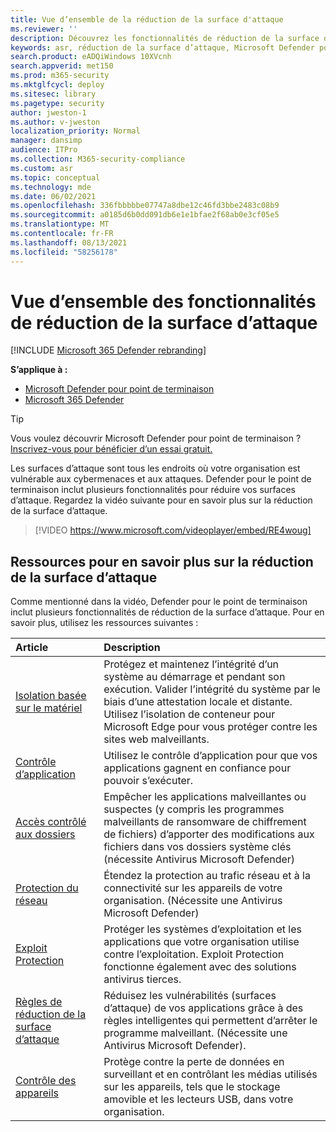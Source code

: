 ```yaml
---
title: Vue d’ensemble de la réduction de la surface d'attaque
ms.reviewer: ''
description: Découvrez les fonctionnalités de réduction de la surface d’attaque de Microsoft Defender pour point de terminaison.
keywords: asr, réduction de la surface d’attaque, Microsoft Defender pour point de terminaison, microsoft defender, antivirus, av, windows defender
search.product: eADQiWindows 10XVcnh
search.appverid: met150
ms.prod: m365-security
ms.mktglfcycl: deploy
ms.sitesec: library
ms.pagetype: security
author: jweston-1
ms.author: v-jweston
localization_priority: Normal
manager: dansimp
audience: ITPro
ms.collection: M365-security-compliance
ms.custom: asr
ms.topic: conceptual
ms.technology: mde
ms.date: 06/02/2021
ms.openlocfilehash: 336fbbbbbe07747a8dbe12c46fd3bbe2483c08b9
ms.sourcegitcommit: a0185d6b0dd091db6e1e1bfae2f68ab0e3cf05e5
ms.translationtype: MT
ms.contentlocale: fr-FR
ms.lasthandoff: 08/13/2021
ms.locfileid: "58256178"
---
```

# <a name="overview-of-attack-surface-reduction-capabilities"></a>Vue d’ensemble des fonctionnalités de réduction de la surface d’attaque

[!INCLUDE [Microsoft 365 Defender rebranding](../../includes/microsoft-defender.md)]

**S’applique à :**

- [Microsoft Defender pour point de terminaison](https://go.microsoft.com/fwlink/p/?linkid=2154037)
- [Microsoft 365 Defender](https://go.microsoft.com/fwlink/?linkid=2118804)

> [!TIP]
> Vous voulez découvrir Microsoft Defender pour point de terminaison ? [Inscrivez-vous pour bénéficier d’un essai gratuit.](https://signup.microsoft.com/create-account/signup?products=7f379fee-c4f9-4278-b0a1-e4c8c2fcdf7e&ru=https://aka.ms/MDEp2OpenTrial?ocid=docs-wdatp-exposedapis-abovefoldlink)

Les surfaces d’attaque sont tous les endroits où votre organisation est vulnérable aux cybermenaces et aux attaques. Defender pour le point de terminaison inclut plusieurs fonctionnalités pour réduire vos surfaces d’attaque. Regardez la vidéo suivante pour en savoir plus sur la réduction de la surface d’attaque.

> [!VIDEO https://www.microsoft.com/videoplayer/embed/RE4woug]

## <a name="resources-to-learn-more-about-attack-surface-reduction"></a>Ressources pour en savoir plus sur la réduction de la surface d’attaque

Comme mentionné dans la vidéo, Defender pour le point de terminaison inclut plusieurs fonctionnalités de réduction de la surface d’attaque. Pour en savoir plus, utilisez les ressources suivantes :

| Article | Description |
|:---|:---|
| [Isolation basée sur le matériel](/windows/security/threat-protection/microsoft-defender-application-guard/md-app-guard-overview) | Protégez et maintenez l’intégrité d’un système au démarrage et pendant son exécution. Valider l’intégrité du système par le biais d’une attestation locale et distante. Utilisez l’isolation de conteneur pour Microsoft Edge pour vous protéger contre les sites web malveillants. |
| [Contrôle d’application](/windows/security/threat-protection/windows-defender-application-control/windows-defender-application-control) | Utilisez le contrôle d’application pour que vos applications gagnent en confiance pour pouvoir s’exécuter. |
| [Accès contrôlé aux dossiers](controlled-folders.md) | Empêcher les applications malveillantes ou suspectes (y compris les programmes malveillants de ransomware de chiffrement de fichiers) d’apporter des modifications aux fichiers dans vos dossiers système clés (nécessite Antivirus Microsoft Defender) |
| [Protection du réseau](network-protection.md) | Étendez la protection au trafic réseau et à la connectivité sur les appareils de votre organisation. (Nécessite une Antivirus Microsoft Defender) |
| [Exploit Protection](exploit-protection.md) | Protéger les systèmes d’exploitation et les applications que votre organisation utilise contre l’exploitation. Exploit Protection fonctionne également avec des solutions antivirus tierces. |
| [Règles de réduction de la surface d’attaque](attack-surface-reduction.md) | Réduisez les vulnérabilités (surfaces d’attaque) de vos applications grâce à des règles intelligentes qui permettent d’arrêter le programme malveillant. (Nécessite une Antivirus Microsoft Defender). |
| [Contrôle des appareils](device-control-report.md) | Protège contre la perte de données en surveillant et en contrôlant les médias utilisés sur les appareils, tels que le stockage amovible et les lecteurs USB, dans votre organisation. |
